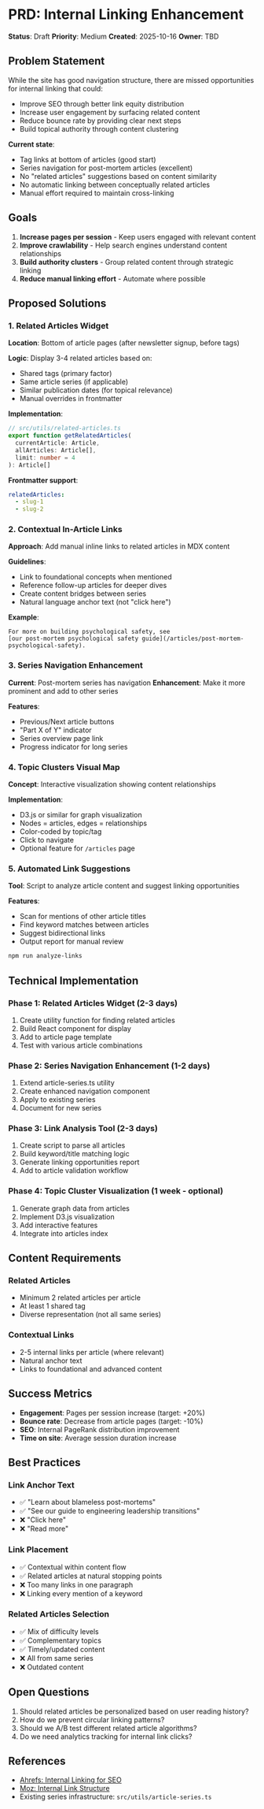 # PRD: Internal Linking Enhancement

**Status**: Draft
**Priority**: Medium
**Created**: 2025-10-16
**Owner**: TBD

## Problem Statement

While the site has good navigation structure, there are missed opportunities for internal linking that could:
- Improve SEO through better link equity distribution
- Increase user engagement by surfacing related content
- Reduce bounce rate by providing clear next steps
- Build topical authority through content clustering

**Current state**:
- Tag links at bottom of articles (good start)
- Series navigation for post-mortem articles (excellent)
- No "related articles" suggestions based on content similarity
- No automatic linking between conceptually related articles
- Manual effort required to maintain cross-linking

## Goals

1. **Increase pages per session** - Keep users engaged with relevant content
2. **Improve crawlability** - Help search engines understand content relationships
3. **Build authority clusters** - Group related content through strategic linking
4. **Reduce manual linking effort** - Automate where possible

## Proposed Solutions

### 1. Related Articles Widget

**Location**: Bottom of article pages (after newsletter signup, before tags)

**Logic**: Display 3-4 related articles based on:
- Shared tags (primary factor)
- Same article series (if applicable)
- Similar publication dates (for topical relevance)
- Manual overrides in frontmatter

**Implementation**:
```typescript
// src/utils/related-articles.ts
export function getRelatedArticles(
  currentArticle: Article,
  allArticles: Article[],
  limit: number = 4
): Article[]
```

**Frontmatter support**:
```yaml
relatedArticles:
  - slug-1
  - slug-2
```

### 2. Contextual In-Article Links

**Approach**: Add manual inline links to related articles in MDX content

**Guidelines**:
- Link to foundational concepts when mentioned
- Reference follow-up articles for deeper dives
- Create content bridges between series
- Natural language anchor text (not "click here")

**Example**:
```mdx
For more on building psychological safety, see
[our post-mortem psychological safety guide](/articles/post-mortem-psychological-safety).
```

### 3. Series Navigation Enhancement

**Current**: Post-mortem series has navigation
**Enhancement**: Make it more prominent and add to other series

**Features**:
- Previous/Next article buttons
- "Part X of Y" indicator
- Series overview page link
- Progress indicator for long series

### 4. Topic Clusters Visual Map

**Concept**: Interactive visualization showing content relationships

**Implementation**:
- D3.js or similar for graph visualization
- Nodes = articles, edges = relationships
- Color-coded by topic/tag
- Click to navigate
- Optional feature for `/articles` page

### 5. Automated Link Suggestions

**Tool**: Script to analyze article content and suggest linking opportunities

**Features**:
- Scan for mentions of other article titles
- Find keyword matches between articles
- Suggest bidirectional links
- Output report for manual review

```bash
npm run analyze-links
```

## Technical Implementation

### Phase 1: Related Articles Widget (2-3 days)
1. Create utility function for finding related articles
2. Build React component for display
3. Add to article page template
4. Test with various article combinations

### Phase 2: Series Navigation Enhancement (1-2 days)
1. Extend article-series.ts utility
2. Create enhanced navigation component
3. Apply to existing series
4. Document for new series

### Phase 3: Link Analysis Tool (2-3 days)
1. Create script to parse all articles
2. Build keyword/title matching logic
3. Generate linking opportunities report
4. Add to article validation workflow

### Phase 4: Topic Cluster Visualization (1 week - optional)
1. Generate graph data from articles
2. Implement D3.js visualization
3. Add interactive features
4. Integrate into articles index

## Content Requirements

### Related Articles
- Minimum 2 related articles per article
- At least 1 shared tag
- Diverse representation (not all same series)

### Contextual Links
- 2-5 internal links per article (where relevant)
- Natural anchor text
- Links to foundational and advanced content

## Success Metrics

- **Engagement**: Pages per session increase (target: +20%)
- **Bounce rate**: Decrease from article pages (target: -10%)
- **SEO**: Internal PageRank distribution improvement
- **Time on site**: Average session duration increase

## Best Practices

### Link Anchor Text
- ✅ "Learn about blameless post-mortems"
- ✅ "See our guide to engineering leadership transitions"
- ❌ "Click here"
- ❌ "Read more"

### Link Placement
- ✅ Contextual within content flow
- ✅ Related articles at natural stopping points
- ❌ Too many links in one paragraph
- ❌ Linking every mention of a keyword

### Related Articles Selection
- ✅ Mix of difficulty levels
- ✅ Complementary topics
- ✅ Timely/updated content
- ❌ All from same series
- ❌ Outdated content

## Open Questions

1. Should related articles be personalized based on user reading history?
2. How do we prevent circular linking patterns?
3. Should we A/B test different related article algorithms?
4. Do we need analytics tracking for internal link clicks?

## References

- [Ahrefs: Internal Linking for SEO](https://ahrefs.com/blog/internal-links-for-seo/)
- [Moz: Internal Link Structure](https://moz.com/learn/seo/internal-link)
- Existing series infrastructure: `src/utils/article-series.ts`
